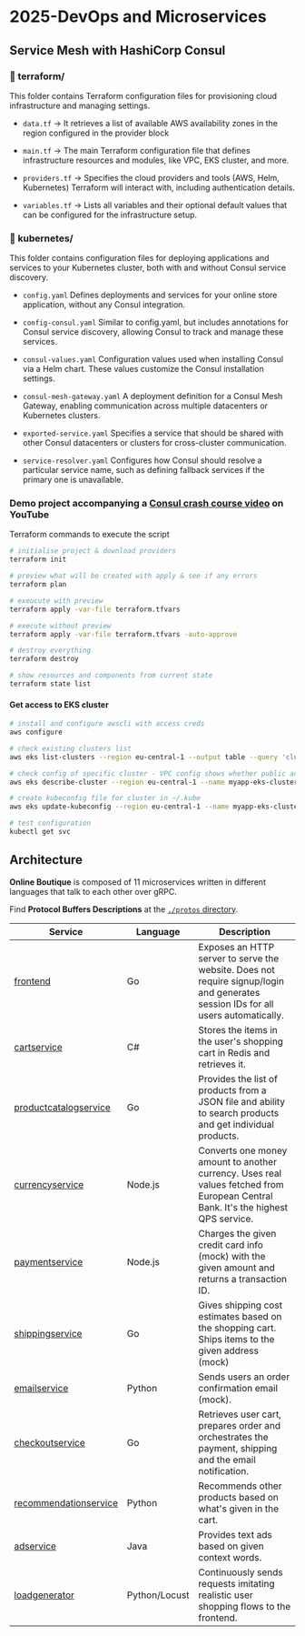 # 2025-DevOps and Microservices
## Service Mesh with HashiCorp Consul 

### 📂 terraform/
This folder contains Terraform configuration files for provisioning cloud infrastructure and managing settings.

- ```data.tf``` -> It retrieves a list of available AWS availability zones in the region configured in the provider block
  
- ```main.tf``` -> 	The main Terraform configuration file that defines infrastructure resources and modules, like VPC, EKS cluster, and more.

- ```providers.tf``` -> 	Specifies the cloud providers and tools (AWS, Helm, Kubernetes) Terraform will interact with, including authentication details.

- ```variables.tf``` -> Lists all variables and their optional default values that can be configured for the infrastructure setup.

### 📂 kubernetes/
This folder contains configuration files for deploying applications and services to your Kubernetes cluster, both with and without Consul service discovery.

- ```config.yaml```	Defines deployments and services for your online store application, without any Consul integration.
  
- ```config-consul.yaml```	Similar to config.yaml, but includes annotations for Consul service discovery, allowing Consul to track and manage these services.
  
- ```consul-values.yaml```	Configuration values used when installing Consul via a Helm chart. These values customize the Consul installation settings.
  
- ```consul-mesh-gateway.yaml```	A deployment definition for a Consul Mesh Gateway, enabling communication across multiple datacenters or Kubernetes clusters.
  
- ```exported-service.yaml```	Specifies a service that should be shared with other Consul datacenters or clusters for cross-cluster communication.
  
- ```service-resolver.yaml```	Configures how Consul should resolve a particular service name, such as defining fallback services if the primary one is unavailable.

### Demo project accompanying a [Consul crash course video](https://www.youtube.com/watch?v=s3I1kKKfjtQ) on YouTube


Terraform commands to execute the script

```sh
# initialise project & download providers
terraform init

# preview what will be created with apply & see if any errors
terraform plan

# exeucute with preview
terraform apply -var-file terraform.tfvars

# execute without preview
terraform apply -var-file terraform.tfvars -auto-approve

# destroy everything
terraform destroy

# show resources and components from current state
terraform state list
```

#### Get access to EKS cluster
```sh
# install and configure awscli with access creds
aws configure

# check existing clusters list
aws eks list-clusters --region eu-central-1 --output table --query 'clusters'

# check config of specific cluster - VPC config shows whether public access enabled on cluster API endpoint
aws eks describe-cluster --region eu-central-1 --name myapp-eks-cluster --query 'cluster.resourcesVpcConfig'

# create kubeconfig file for cluster in ~/.kube
aws eks update-kubeconfig --region eu-central-1 --name myapp-eks-cluster

# test configuration
kubectl get svc
```
## Architecture

**Online Boutique** is composed of 11 microservices written in different
languages that talk to each other over gRPC.

Find **Protocol Buffers Descriptions** at the [`./protos` directory](/protos).

| Service                                              | Language      | Description                                                                                                                       |
| ---------------------------------------------------- | ------------- | --------------------------------------------------------------------------------------------------------------------------------- |
| [frontend](https://github.com/GoogleCloudPlatform/microservices-demo/tree/bca51420b43e209e427d9a78c1dbf169d41b8e6a/src/frontend)                           | Go            | Exposes an HTTP server to serve the website. Does not require signup/login and generates session IDs for all users automatically. |
| [cartservice](https://github.com/GoogleCloudPlatform/microservices-demo/tree/bca51420b43e209e427d9a78c1dbf169d41b8e6a/src/cartservice)                     | C#            | Stores the items in the user's shopping cart in Redis and retrieves it.                                                           |
| [productcatalogservice](https://github.com/GoogleCloudPlatform/microservices-demo/tree/bca51420b43e209e427d9a78c1dbf169d41b8e6a/src/productcatalogservice) | Go            | Provides the list of products from a JSON file and ability to search products and get individual products.                        |
| [currencyservice](https://github.com/GoogleCloudPlatform/microservices-demo/tree/bca51420b43e209e427d9a78c1dbf169d41b8e6a/src/currencyservice)             | Node.js       | Converts one money amount to another currency. Uses real values fetched from European Central Bank. It's the highest QPS service. |
| [paymentservice](https://github.com/GoogleCloudPlatform/microservices-demo/tree/bca51420b43e209e427d9a78c1dbf169d41b8e6a/src/paymentservice)               | Node.js       | Charges the given credit card info (mock) with the given amount and returns a transaction ID.                                     |
| [shippingservice](https://github.com/GoogleCloudPlatform/microservices-demo/tree/bca51420b43e209e427d9a78c1dbf169d41b8e6a/src/shippingservice)             | Go            | Gives shipping cost estimates based on the shopping cart. Ships items to the given address (mock)                                 |
| [emailservice](https://github.com/GoogleCloudPlatform/microservices-demo/tree/bca51420b43e209e427d9a78c1dbf169d41b8e6a/src/emailservice)                   | Python        | Sends users an order confirmation email (mock).                                                                                   |
| [checkoutservice](https://github.com/GoogleCloudPlatform/microservices-demo/tree/bca51420b43e209e427d9a78c1dbf169d41b8e6a/src/checkoutservice)             | Go            | Retrieves user cart, prepares order and orchestrates the payment, shipping and the email notification.                            |
| [recommendationservice](https://github.com/GoogleCloudPlatform/microservices-demo/tree/bca51420b43e209e427d9a78c1dbf169d41b8e6a/src/recommendationservice) | Python        | Recommends other products based on what's given in the cart.                                                                      |
| [adservice](https://github.com/GoogleCloudPlatform/microservices-demo/tree/bca51420b43e209e427d9a78c1dbf169d41b8e6a/src/adservice)                         | Java          | Provides text ads based on given context words.                                                                                   |
| [loadgenerator](https://github.com/GoogleCloudPlatform/microservices-demo/tree/bca51420b43e209e427d9a78c1dbf169d41b8e6a/src/loadgenerator)                 | Python/Locust | Continuously sends requests imitating realistic user shopping flows to the frontend.                                              |
